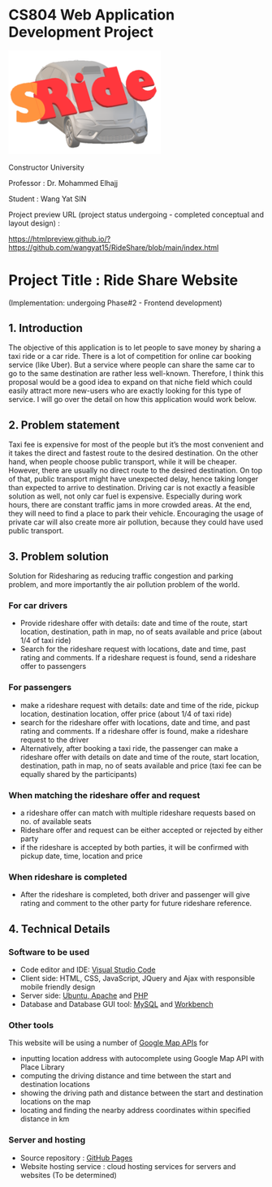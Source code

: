 # CS804 Web Application Development Project
<img src="https://github.com/wangyat15/RideShare/blob/c9d9061dd8352d291e153a6a7dfcfa10eec69a78/SRide%20Logo.png" width="300"/>

Constructor University

Professor : Dr. Mohammed Elhajj

Student   : Wang Yat SIN

Project preview URL (project status undergoing - completed conceptual and layout design) : 

https://htmlpreview.github.io/?https://github.com/wangyat15/RideShare/blob/main/index.html

# Project Title : Ride Share Website
(Implementation: undergoing Phase#2 - Frontend development)

## 1.	Introduction

The objective of this application is to let people to save money by sharing a taxi ride or a car ride. There is a lot of competition for online car booking service (like Uber). But a service where people can share the same car to go to the same destination are rather less well-known. Therefore, I think this proposal would be a good idea to expand on that niche field which could easily attract more new-users who are exactly looking for this type of service. I will go over the detail on how this application would work below.

## 2.	Problem statement

Taxi fee is expensive for most of the people but it’s the most convenient and it takes the direct and fastest route to the desired destination. On the other hand, when people choose public transport, while it will be cheaper. However, there are usually no direct route to the desired destination. On top of that, public transport might have unexpected delay, hence taking longer than expected to arrive to destination. Driving car is not exactly a feasible solution as well, not only car fuel is expensive. Especially during work hours, there are constant traffic jams in more crowded areas. At the end, they will need to find a place to park their vehicle. Encouraging the usage of private car will also create more air pollution, because they could have used public transport.

## 3.	Problem solution

Solution for Ridesharing as reducing traffic congestion and parking problem, and more importantly the air pollution problem of the world.

### For car drivers
+ Provide rideshare offer with details: date and time of the route, start location, destination, path in map, no of seats available and price (about 1/4 of taxi ride)
+ Search for the rideshare request with locations, date and time, past rating and comments.  If a rideshare request is found, send a rideshare offer to passengers

### For passengers 
+ make a rideshare request with details: date and time of the ride, pickup location, destination location, offer price (about 1/4 of taxi ride)
+ search for the rideshare offer with locations, date and time, and past rating and comments.  If a rideshare offer is found, make a rideshare request to the driver
+ Alternatively, after booking a taxi ride, the passenger can make a rideshare offer with details on date and time of the route, start location, destination, path in map, no of seats available and price (taxi fee can be equally shared by the participants)

### When matching the rideshare offer and request
+ a rideshare offer can match with multiple rideshare requests based on no. of available seats
+ Rideshare offer and request can be either accepted or rejected by either party 
+ if the rideshare is accepted by both parties, it will be confirmed with pickup date, time, location and price
 
### When rideshare is completed
+ After the rideshare is completed, both driver and passenger will give rating and comment to the other party for future rideshare reference.

## 4.	Technical Details
### Software to be used
+ Code editor and IDE: [Visual Studio Code](https://code.visualstudio.com/)
+ Client side: HTML, CSS, JavaScript, JQuery and Ajax with responsible mobile friendly design
+ Server side: [Ubuntu, Apache](https://ubuntu.com/) and [PHP](https://www.php.net/)
+ Database and Database GUI tool: [MySQL](https://www.mysql.com/) and [Workbench](https://dev.mysql.com/downloads/workbench/)

### Other tools
This website will be using a number of [Google Map APIs](https://developers.google.com/maps) for 
+	inputting location address with autocomplete using Google Map API with Place Library 
+	computing the driving distance and time between the start and destination locations 
+ showing  the driving path and distance between the start and destination locations on the map
+ locating and finding the nearby address coordinates within specified distance in km

### Server and hosting
+ Source repository : [GitHub Pages](https://github.com/)
+ Website hosting service : cloud hosting services for servers and websites (To be determined) 
